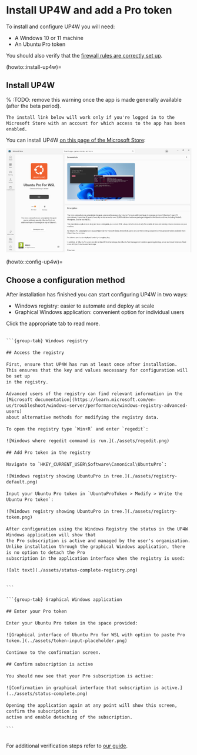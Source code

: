 # Install UP4W and add a Pro token

To install and configure UP4W you will need:

- A Windows 10 or 11 machine
- An Ubuntu Pro token

You should also verify that the [firewall rules are correctly set up](../reference/firewall_requirements.md).

(howto::install-up4w)=
## Install UP4W

% :TODO: remove this warning once the app is made generally available (after the beta period).

```{warning}
The install link below will work only if you're logged in to the Microsoft Store with an account for which access to the app has been enabled.
```

You can install UP4W [on this page of the Microsoft Store](https://apps.microsoft.com/detail/9PD1WZNBDXKZ):

![Install Ubuntu Pro for WSL from the Store](./assets/store.png)

(howto::config-up4w)=
## Choose a configuration method

After installation has finished you can start configuring UP4W in two ways:

- Windows registry: easier to automate and deploy at scale 
- Graphical Windows application: convenient option for individual users

Click the appropriate tab to read more.

````{tabs}

```{group-tab} Windows registry

## Access the registry

First, ensure that UP4W has run at least once after installation.
This ensures that the key and values necessary for configuration will be set up
in the registry.

Advanced users of the registry can find relevant information in the
[Microsoft documentation](https://learn.microsoft.com/en-us/troubleshoot/windows-server/performance/windows-registry-advanced-users)
about alternative methods for modifying the registry data.

To open the registry type `Win+R` and enter `regedit`:

![Windows where regedit command is run.](./assets/regedit.png) 

## Add Pro token in the registry

Navigate to `HKEY_CURRENT_USER\Software\Canonical\UbuntuPro`:

![Windows registry showing UbuntuPro in tree.](./assets/registry-default.png) 

Input your Ubuntu Pro token in `UbuntuProToken > Modify > Write the Ubuntu Pro token`:

![Windows registry showing UbuntuPro in tree.](./assets/registry-token.png) 

After configuration using the Windows Registry the status in the UP4W Windows application will show that
the Pro subscription is active and managed by the user's organisation.
Unlike installation through the graphical Windows application, there is no option to detach the Pro
subscription in the application interface when the registry is used:

![alt text](./assets/status-complete-registry.png) 


```

```{group-tab} Graphical Windows application

## Enter your Pro token

Enter your Ubuntu Pro token in the space provided:

![Graphical interface of Ubuntu Pro for WSL with option to paste Pro token.](../assets/token-input-placeholder.png) 

Continue to the confirmation screen.

## Confirm subscription is active

You should now see that your Pro subscription is active:

![Confirmation in graphical interface that subscription is active.](../assets/status-complete.png)

Opening the application again at any point will show this screen, confirm the subscription is
active and enable detaching of the subscription.

```


````

For additional verification steps refer to [our guide](./verify-subscribe-attach.md).
